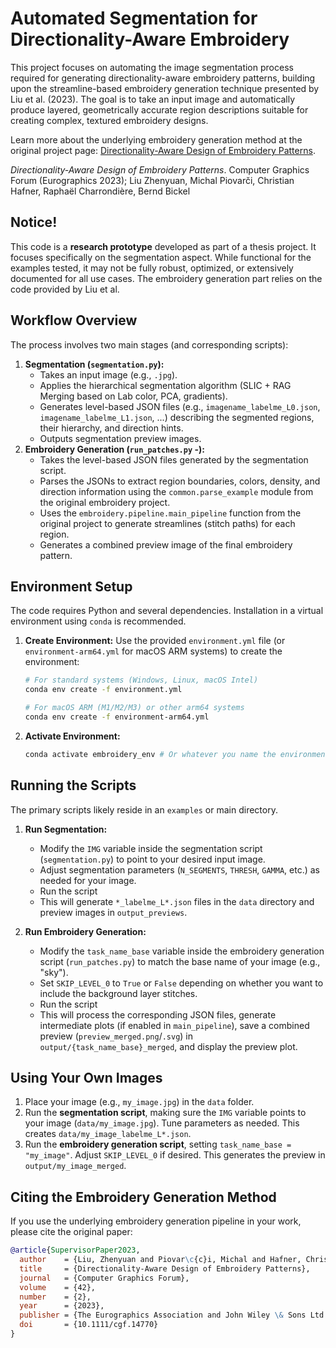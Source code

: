# Automated Segmentation for Directionality-Aware Embroidery

This project focuses on automating the image segmentation process required for generating directionality-aware embroidery patterns, building upon the streamline-based embroidery generation technique presented by Liu et al. (2023). The goal is to take an input image and automatically produce layered, geometrically accurate region descriptions suitable for creating complex, textured embroidery designs.

Learn more about the underlying embroidery generation method at the original project page: [Directionality-Aware Design of Embroidery Patterns](https://desmondlzy.me/publications/embroidery/).

_Directionality-Aware Design of Embroidery Patterns_. Computer Graphics Forum (Eurographics 2023); Liu Zhenyuan, Michal Piovarči, Christian Hafner, Raphaël Charrondière, Bernd Bickel

## Notice!

This code is a **research prototype** developed as part of a thesis project. It focuses specifically on the segmentation aspect. While functional for the examples tested, it may not be fully robust, optimized, or extensively documented for all use cases. The embroidery generation part relies on the code provided by Liu et al.

## Workflow Overview

The process involves two main stages (and corresponding scripts):

1.  **Segmentation (`segmentation.py`):**
    * Takes an input image (e.g., `.jpg`).
    * Applies the hierarchical segmentation algorithm (SLIC + RAG Merging based on Lab color, PCA, gradients).
    * Generates level-based JSON files (e.g., `imagename_labelme_L0.json`, `imagename_labelme_L1.json`, ...) describing the segmented regions, their hierarchy, and direction hints.
    * Outputs segmentation preview images.
2.  **Embroidery Generation (`run_patches.py` -):**
    * Takes the level-based JSON files generated by the segmentation script.
    * Parses the JSONs to extract region boundaries, colors, density, and direction information using the `common.parse_example` module from the original embroidery project.
    * Uses the `embroidery.pipeline.main_pipeline` function from the original project to generate streamlines (stitch paths) for each region.
    * Generates a combined preview image of the final embroidery pattern.

## Environment Setup

The code requires Python and several dependencies. Installation in a virtual environment using `conda` is recommended.

1.  **Create Environment:**
    Use the provided `environment.yml` file (or `environment-arm64.yml` for macOS ARM systems) to create the environment:
    ```bash
    # For standard systems (Windows, Linux, macOS Intel)
    conda env create -f environment.yml

    # For macOS ARM (M1/M2/M3) or other arm64 systems
    conda env create -f environment-arm64.yml
    ```
2.  **Activate Environment:**
    ```bash
    conda activate embroidery_env # Or whatever you name the environment (I named it emb2)
    ```

## Running the Scripts

The primary scripts likely reside in an `examples` or main directory.

1.  **Run Segmentation:**
    * Modify the `IMG` variable inside the segmentation script (`segmentation.py`) to point to your desired input image.
    * Adjust segmentation parameters (`N_SEGMENTS`, `THRESH`, `GAMMA`, etc.) as needed for your image.
    * Run the script
    * This will generate `*_labelme_L*.json` files in the `data` directory and preview images in `output_previews`.

2.  **Run Embroidery Generation:**
    * Modify the `task_name_base` variable inside the embroidery generation script (`run_patches.py`) to match the base name of your image (e.g., "sky").
    * Set `SKIP_LEVEL_0` to `True` or `False` depending on whether you want to include the background layer stitches.
    * Run the script
    * This will process the corresponding JSON files, generate intermediate plots (if enabled in `main_pipeline`), save a combined preview (`preview_merged.png`/`.svg`) in `output/{task_name_base}_merged`, and display the preview plot.

## Using Your Own Images

1.  Place your image (e.g., `my_image.jpg`) in the `data` folder.
2.  Run the **segmentation script**, making sure the `IMG` variable points to your image (`data/my_image.jpg`). Tune parameters as needed. This creates `data/my_image_labelme_L*.json`.
3.  Run the **embroidery generation script**, setting `task_name_base = "my_image"`. Adjust `SKIP_LEVEL_0` if desired. This generates the preview in `output/my_image_merged`.

## Citing the Embroidery Generation Method

If you use the underlying embroidery generation pipeline in your work, please cite the original paper:

```bibtex
@article{SupervisorPaper2023,
  author    = {Liu, Zhenyuan and Piovar\c{c}i, Michal and Hafner, Christian and Charrondi\`{e}re, Rapha\"{e}l and Bickel, Bernd},
  title     = {Directionality-Aware Design of Embroidery Patterns},
  journal   = {Computer Graphics Forum},
  volume    = {42},
  number    = {2},
  year      = {2023},
  publisher = {The Eurographics Association and John Wiley \& Sons Ltd.},
  doi       = {10.1111/cgf.14770}
}
